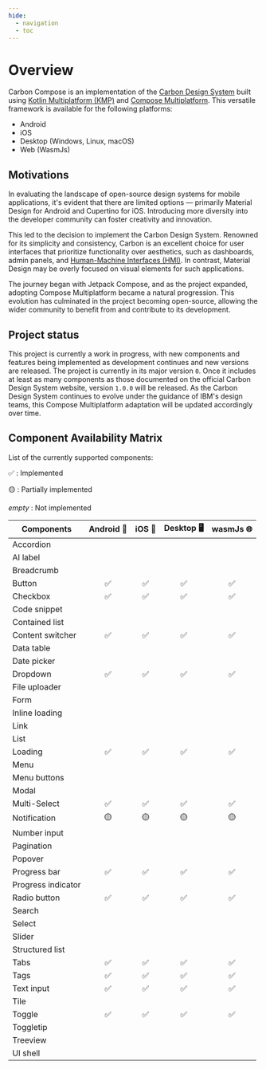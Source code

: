 ```yaml
---
hide:
  - navigation
  - toc
---
```


# Overview

Carbon Compose is an implementation of the [Carbon Design System](https://github.com/carbon-design-system/carbon) built 
using [Kotlin Multiplatform (KMP)](https://kotlinlang.org/docs/multiplatform.html) and 
[Compose Multiplatform](https://www.jetbrains.com/lp/compose-multiplatform/).
This versatile framework is available for the following platforms:

- Android
- iOS
- Desktop (Windows, Linux, macOS)
- Web (WasmJs)

## Motivations

In evaluating the landscape of open-source design systems for mobile applications, it's evident that there are limited 
options — primarily Material Design for Android and Cupertino for iOS. Introducing more diversity into the developer 
community can foster creativity and innovation.

This led to the decision to implement the Carbon Design System. Renowned for its simplicity and consistency, Carbon is 
an excellent choice for user interfaces that prioritize functionality over aesthetics, such as dashboards, admin panels,
and [Human-Machine Interfaces (HMI)](https://inductiveautomation.com/resources/article/what-is-hmi). In contrast, 
Material Design may be overly focused on visual elements for such applications.

The journey began with Jetpack Compose, and as the project expanded, adopting Compose Multiplatform became a natural 
progression. This evolution has culminated in the project becoming open-source, allowing the wider community to benefit
from and contribute to its development.

## Project status

This project is currently a work in progress, with new components and features being implemented as development 
continues and new versions are released. The project is currently in its major version `0`. Once it includes at least as 
many components as those documented on the official Carbon Design System website, version `1.0.0` will be released. As the
Carbon Design System continues to evolve under the guidance of IBM's design teams, this Compose Multiplatform adaptation
will be updated accordingly over time.

## Component Availability Matrix

List of the currently supported components:

✅ : Implemented

🟡 : Partially implemented

*empty* : Not implemented

| Components         | Android  🤖 | iOS   | Desktop  🖥️ | wasmJs 🌐 |
|--------------------|:-----------:|:------:|:------------:|:---------:|
| Accordion          |             |        |              |           |
| AI label           |             |        |              |           |
| Breadcrumb         |             |        |              |           |
| Button             |      ✅      |   ✅    |      ✅       |     ✅     |
| Checkbox           |      ✅      |   ✅    |      ✅       |     ✅     |
| Code snippet       |             |        |              |           |
| Contained list     |             |        |              |           |
| Content switcher   |      ✅      |   ✅    |      ✅       |     ✅     |
| Data table         |             |        |              |           |
| Date picker        |             |        |              |           |
| Dropdown           |      ✅      |   ✅    |      ✅       |     ✅     |
| File uploader      |             |        |              |           |
| Form               |             |        |              |           |
| Inline loading     |             |        |              |           |
| Link               |             |        |              |           |
| List               |             |        |              |           |
| Loading            |      ✅      |   ✅    |      ✅       |     ✅     |
| Menu               |             |        |              |           |
| Menu buttons       |             |        |              |           |
| Modal              |             |        |              |           |
| Multi-Select       |      ✅      |   ✅    |      ✅       |     ✅     |
| Notification       |     🟡      |   🟡   |      🟡      |    🟡     |
| Number input       |             |        |              |           |
| Pagination         |             |        |              |           |
| Popover            |             |        |              |           |
| Progress bar       |      ✅      |   ✅    |      ✅       |     ✅     |
| Progress indicator |             |        |              |           |
| Radio button       |      ✅      |   ✅    |      ✅       |     ✅     |
| Search             |             |        |              |           |
| Select             |             |        |              |           |
| Slider             |             |        |              |           |
| Structured list    |             |        |              |           |
| Tabs               |      ✅      |   ✅    |      ✅       |     ✅     |
| Tags               |      ✅      |   ✅    |      ✅       |     ✅     |
| Text input         |      ✅      |   ✅    |      ✅       |     ✅     |
| Tile               |             |        |              |           |
| Toggle             |      ✅      |   ✅    |      ✅       |     ✅     |
| Toggletip          |             |        |              |           |
| Treeview           |             |        |              |           |
| UI shell           |             |        |              |           |
